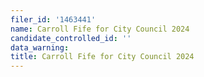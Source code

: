 ```yaml
---
filer_id: '1463441'
name: Carroll Fife for City Council 2024
candidate_controlled_id: ''
data_warning: 
title: Carroll Fife for City Council 2024
---
```

